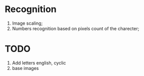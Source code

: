 # Recognition
1. Image scaling;
2. Numbers recognition based on pixels count of the charecter;

# TODO
1. Add letters english, cyclic
2. base images
